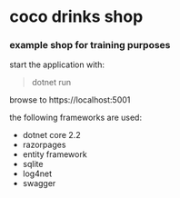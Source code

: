 
# coco drinks shop
### example shop for training purposes

start the application with:

> dotnet run

browse to https://localhost:5001


the following frameworks are used:
- dotnet core 2.2
- razorpages
- entity framework
- sqlite
- log4net
- swagger


